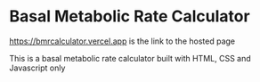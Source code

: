 # Basal Metabolic Rate  Calculator
https://bmrcalculator.vercel.app
 is the link to the hosted page


This is a basal metabolic rate calculator built with HTML, CSS and Javascript only
